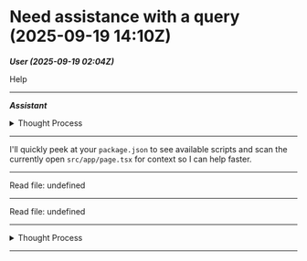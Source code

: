 <!-- Generated by SpecStory -->

# Need assistance with a query (2025-09-19 14:10Z)

_**User (2025-09-19 02:04Z)**_

Help

---

_**Assistant**_

<think><details><summary>Thought Process</summary>**Clarifying User Needs**

I need to respond to the user's "Help" request with minimal verbosity while also adhering to the developer instructions. Since the user is in a coding workspace, this request feels ambiguous. I should ask clarifying questions to gather more context, like "What do you need help with? Running the development server, fixing an error, or building a feature?" I also consider using tools to discover information, but I can't act without a specific task from the user.
**Gaining Context for Help Request**

I think I can do a quick read of the `page.tsx` file to gather some context about the user's request. Since the instructions say to include a status update if a tool call is present, I could say something like, "I'll check the open file to understand better." I could plan to read multiple files such as `about/page.tsx`, `Navbar.tsx`, and `layout.tsx`, but I don’t want to overdo it. The user asked for "Help," so I should also offer options like running the development server with the command `npm run dev`.
**Ensuring User Approval**

I need to consider that the user’s approval is important before I propose running any commands. The tool clearly states that I can suggest a command to execute, but the user has to approve it. Running commands directly could feel intrusive without their explicit consent. So, I think it’s best to avoid running the development server right now. Instead, I’ll ask a few quick clarifying questions and suggest running `npm run dev` if they want to start the site.
**Clarifying User Intent**

The messaging guidelines suggest avoiding heavy formatting, but bullet lists are okay. I need to remember to include a summary at the end, although for a basic query, I could skip that according to the summary specs. If I don't make any tool calls, a status update isn't necessary. Since the flow instructions indicate doing a discovery pass, I think I should ask concise clarifying questions instead. I might start with, "What are you trying to do right now?"
**Performing Context Checks**

I have several options to consider, like running the project locally, fixing an error, implementing a feature, making a UI style tweak, or deploying to Vercel. I could provide quick steps for running the dev server using commands like `npm install` and `npm run dev`. It might be good to check `package.json` first to confirm scripts, so I'll use a tool to read it. If I do that, I’ll just need a status update, saying something like, "I'll glance at your `package.json` and the open `page.tsx` for context." Then I'll run parallel reads for both files.</details></think>

---

I'll quickly peek at your `package.json` to see available scripts and scan the currently open `src/app/page.tsx` for context so I can help faster.

---

Read file: undefined

---

Read file: undefined

---

<think><details><summary>Thought Process</summary>**Asking for clarification**

We need to respond to the user's vague request for "Help." It's definitely ambiguous. According to the user rules, I should ask a concise clarifying question to pinpoint what they need. I already have some context about the Next.js site since I've read files like package.json and src/app/page.tsx. I realized I didn’t include a status update before tool calls; however, I mentioned that I’d peek at package.json, which serves as a mini update. Now, it’s time to ask that clarifying question!</details></think>

---

